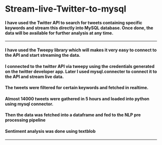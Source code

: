 # Stream-live-Twitter-to-mysql

#### I have used the Twitter API to search for tweets containing specific keywords and stream this directly into MySQL database. Once done, the data will be available for further analysis at any time.

------------
#### I have used the Tweepy library which will makes it very easy to connect to the API and start streaming the data.

#### I connected to the twitter API via tweepy using the credentials generated on the twitter developer app. Later I used mysql.connecter to connect it to the API and stream live data.

#### The tweets were filtered for certain keywords and fetched in realtime.

#### Almost 14000 tweets were gathered in 5 hours and loaded into python using mysql connector.

#### Then the data was fetched into a dataframe and fed to the NLP pre processing pipeline

#### Sentiment analysis was done using textblob
-------
